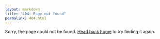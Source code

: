 ```yaml
---
layout: markdown
title: "404: Page not found"
permalink: 404.html
---
```


Sorry, the page could not be found. <a href="{{ site.baseurl }}/">Head back home</a> to try finding it again.
